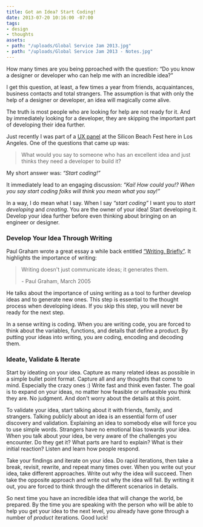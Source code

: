 ```yaml
---
title: Got an Idea? Start Coding!
date: 2013-07-20 10:16:00 -07:00
tags:
- design
- thoughts
assets:
- path: "/uploads/Global Service Jam 2013.jpg"
- path: "/uploads/Global Service Jam 2013 - Notes.jpg"
---
```


How many times are you being pproached with the question: “Do you know a designer or developer who can help me with an incredible idea?”

I get this question, at least, a few times a year from friends, acquaintances, business contacts and total strangers. The assumption is that with only the help of a designer or developer, an idea will magically come alive.

The truth is most people who are looking for help are not ready for it. And by immediately looking for a developer, they are skipping the important part of developing their idea further.

Just recently I was part of a [UX panel](http://siliconbeachfest.com/ai1ec_event/lean-ux-build-products-not-deliverables/?instance_id=) at the Silicon Beach Fest here in Los Angeles. One of the questions that came up was:

> What would you say to someone who has an excellent idea and just thinks they need a developer to build it?

My short answer was: *“Start coding!”*

It immediately lead to an engaging discussion: *“Kai! How could you!?  When you say start coding folks will think you mean what you say!”*

In a way, I do mean what I say. When I say *“start coding”* I want you to *start developing* and *creating*. You are the owner of your idea! Start developing it. Develop your idea further before even thinking about bringing on an engineer or designer.

### Develop Your Idea Through Writing

Paul Graham wrote a great essay a while back entitled [“Writing, Briefly”](http://paulgraham.com/writing44.html). It highlights the importance of writing:

> Writing doesn't just communicate ideas; it generates them.<footer> - Paul Graham, March 2005</footer>

He talks about the importance of using writing as a tool to further develop ideas and to generate new ones. This step is essential to the thought process when developing ideas. If you skip this step, you will never be ready for the next step.

In a sense writing is coding. When you are writing code, you are forced to think about the variables, functions, and details that define a product. By putting your ideas into writing, you are coding, encoding and decoding them.

### Ideate, Validate & Iterate

Start by ideating on your idea. Capture as many related ideas as possible in a simple bullet point format. Capture all and any thoughts that come to mind. Especially the crazy ones :) Write fast and think even faster. The goal is to expand on your ideas, no matter how feasible or unfeasible you think they are. No judgment. And don't worry about the details at this point.

To validate your idea, start talking about it with friends, family, and strangers. Talking publicly about an idea is an essential form of user discovery and validation. Explaining an idea to somebody else will force you to use simple words. Strangers have no emotional bias towards your idea. When you talk about your idea, be very aware of the challenges you encounter. Do they get it? What parts are hard to explain? What is their initial reaction? Listen and learn how people respond.

Take your findings and iterate on your idea. Do rapid iterations, then take a break, revisit, rewrite, and repeat many times over. When you write out your idea, take different approaches. Write out why the idea will succeed. Then take the opposite approach and write out why the idea will fail. By writing it out, you are forced to think through the different scenarios in details.

So next time you have an incredible idea that will change the world, be prepared. By the time you are speaking with the person who will be able to help you get your idea to the next level, you already have gone through a number of *product* iterations. Good luck!
